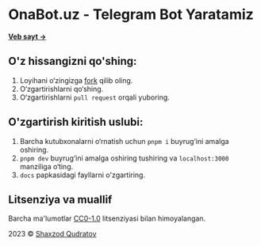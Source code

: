 # OnaBot.uz - Telegram Bot Yaratamiz
[**Veb sayt →**](https://onabot.uz)

## O'z hissangizni qo'shing:
1. Loyihani o‘zingizga [fork](https://github.com/onabot/website/fork) qilib oling.
2. O‘zgartirishlarni qo‘shing.
3. O‘zgartirishlarni `pull request` orqali yuboring.

## O'zgartirish kiritish uslubi:
1. Barcha kutubxonalarni o‘rnatish uchun `pnpm i` buyrug‘ini amalga oshiring.
2. `pnpm dev` buyrug‘ini amalga oshiring tushiring va `localhost:3000` manziliga o‘ting.
3. `docs` papkasidagi fayllarni o'zgartiring.

## Litsenziya va muallif
Barcha ma'lumotlar [CC0-1.0](LICENSE) litsenziyasi bilan himoyalangan.

2023 © [Shaxzod Qudratov](https://shakhzod.me)
